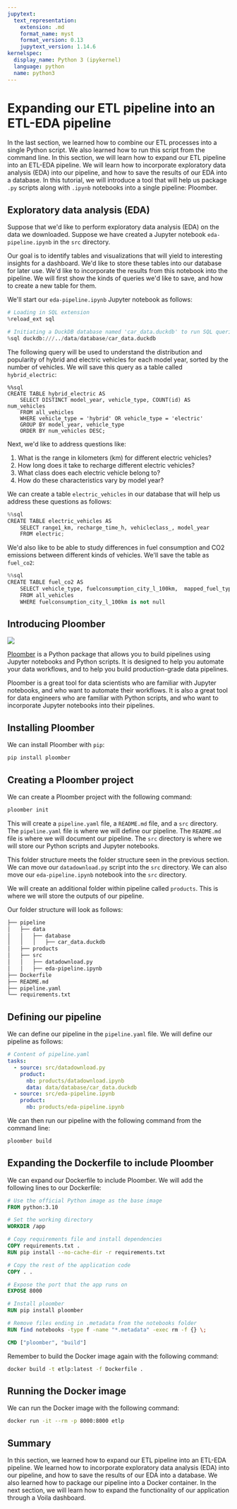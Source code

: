 ```yaml
---
jupytext:
  text_representation:
    extension: .md
    format_name: myst
    format_version: 0.13
    jupytext_version: 1.14.6
kernelspec:
  display_name: Python 3 (ipykernel)
  language: python
  name: python3
---
```


# Expanding our ETL pipeline into an ETL-EDA pipeline

In the last section, we learned how to combine our ETL processes into a single Python script. We also learned how to run this script from the command line. In this section, we will learn how to expand our ETL pipeline into an ETL-EDA pipeline. We will learn how to incorporate exploratory data analysis (EDA) into our pipeline, and how to save the results of our EDA into a database. In this tutorial, we will introduce a tool that will help us package `.py` scripts along with `.ipynb` notebooks into a single pipeline: Ploomber. 

## Exploratory data analysis (EDA)

Suppose that we'd like to perform exploratory data analysis (EDA) on the data we downloaded. Suppose we have created a Jupyter notebook `eda-pipeline.ipynb` in the `src` directory.

Our goal is to identify tables and visualizations that will yield to interesting insights for a dashboard. We'd like to store these tables into our database for later use. We'd like to incorporate the results from this notebook into the pipeline. We will first show the kinds of queries we'd like to save, and how to create a new table for them. 

We'll start our `eda-pipeline.ipynb` Jupyter notebook as follows:

```python
# Loading in SQL extension
%reload_ext sql

# Initiating a DuckDB database named 'car_data.duckdb' to run SQL queries
%sql duckdb:///../data/database/car_data.duckdb
```

The following query will be used to understand the distribution and popularity of hybrid and electric vehicles for each model year, sorted by the number of vehicles. We will save this query as a table called `hybrid_electric`:

```
%%sql
CREATE TABLE hybrid_electric AS
    SELECT DISTINCT model_year, vehicle_type, COUNT(id) AS num_vehicles
    FROM all_vehicles
    WHERE vehicle_type = 'hybrid' OR vehicle_type = 'electric'
    GROUP BY model_year, vehicle_type
    ORDER BY num_vehicles DESC;
```

Next, we'd like to address questions like:

1. What is the range in kilometers (km) for different electric vehicles?
2. How long does it take to recharge different electric vehicles?
3. What class does each electric vehicle belong to?
4. How do these characteristics vary by model year?

We can create a table `electric_vehicles` in our database that will help us address these questions as follows:

```python
%%sql 
CREATE TABLE electric_vehicles AS
    SELECT range1_km, recharge_time_h, vehicleclass_, model_year
    FROM electric;
```

We'd also like to be able to study differences in fuel consumption and CO2 emissions between different kinds of vehicles. We'll save the table as `fuel_co2`:

```python
%%sql
CREATE TABLE fuel_co2 AS
    SELECT vehicle_type, fuelconsumption_city_l_100km,  mapped_fuel_type, co2emissions_g_km	
    FROM all_vehicles
    WHERE fuelconsumption_city_l_100km is not null 
```

## Introducing Ploomber

![](what-is-ploomber.png)

[Ploomber](https://docs.ploomber.io/en/latest/get-started/index.html) is a Python package that allows you to build pipelines using Jupyter notebooks and Python scripts. It is designed to help you automate your data workflows, and to help you build production-grade data pipelines.

Ploomber is a great tool for data scientists who are familiar with Jupyter notebooks, and who want to automate their workflows. It is also a great tool for data engineers who are familiar with Python scripts, and who want to incorporate Jupyter notebooks into their pipelines.

## Installing Ploomber

We can install Ploomber with `pip`:

```bash
pip install ploomber
```

## Creating a Ploomber project

We can create a Ploomber project with the following command:

```bash
ploomber init
```

This will create a `pipeline.yaml` file, a `README.md` file, and a `src` directory. The `pipeline.yaml` file is where we will define our pipeline. The `README.md` file is where we will document our pipeline. The `src` directory is where we will store our Python scripts and Jupyter notebooks.

This folder structure meets the folder structure seen in the previous section. We can move our `datadownload.py` script into the `src` directory. We can also move our `eda-pipeline.ipynb` notebook into the `src` directory.

We will create an additional folder within pipeline called `products`. This is where we will store the outputs of our pipeline. 

Our folder structure will look as follows:

```bash
├── pipeline
│   ├── data
│   │   ├── database
│   │   │   ├── car_data.duckdb
│   ├── products
│   ├── src
│   │   ├── datadownload.py
│   │   ├── eda-pipeline.ipynb
├── Dockerfile
├── README.md
├── pipeline.yaml
└── requirements.txt
```

## Defining our pipeline

We can define our pipeline in the `pipeline.yaml` file. We will define our pipeline as follows:

```yaml
# Content of pipeline.yaml
tasks:
  - source: src/datadownload.py
    product:
      nb: products/datadownload.ipynb
      data: data/database/car_data.duckdb
  - source: src/eda-pipeline.ipynb
    product: 
      nb: products/eda-pipeline.ipynb
```

We can then run our pipeline with the following command from the command line:

```bash
ploomber build
```

## Expanding the Dockerfile to include Ploomber

We can expand our Dockerfile to include Ploomber. We will add the following lines to our Dockerfile:

```dockerfile
# Use the official Python image as the base image
FROM python:3.10

# Set the working directory
WORKDIR /app

# Copy requirements file and install dependencies
COPY requirements.txt .
RUN pip install --no-cache-dir -r requirements.txt

# Copy the rest of the application code
COPY . .

# Expose the port that the app runs on
EXPOSE 8000

# Install ploomber
RUN pip install ploomber

# Remove files ending in .metadata from the notebooks folder
RUN find notebooks -type f -name "*.metadata" -exec rm -f {} \;

CMD ["ploomber", "build"]
```

Remember to build the Docker image again with the following command:

```bash
docker build -t etlp:latest -f Dockerfile .
```

## Running the Docker image

We can run the Docker image with the following command:

```bash
docker run -it --rm -p 8000:8000 etlp
```

## Summary

In this section, we learned how to expand our ETL pipeline into an ETL-EDA pipeline. We learned how to incorporate exploratory data analysis (EDA) into our pipeline, and how to save the results of our EDA into a database. We also learned how to package our pipeline into a Docker container. In the next section, we will learn how to expand the functionality of our application through a Voila dashboard.